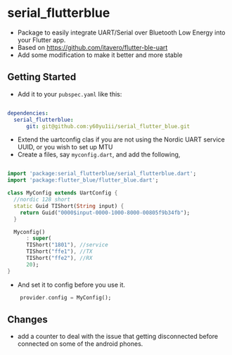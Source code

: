 # serial_flutterblue

- Package to easily integrate UART/Serial over Bluetooth Low Energy into your Flutter app.
- Based on https://github.com/itavero/flutter-ble-uart
- Add some modification to make it better and more stable

## Getting Started

- Add it to your `pubspec.yaml` like this:

``` yaml

dependencies:
  serial_flutterblue:
      git: git@github.com:y60yu1ii/serial_flutter_blue.git
```

- Extend the uartconfig clas if you are not using the Nordic UART service UUID, or you wish to set up MTU
- Create a files, say `myconfig.dart`, and add the following,

``` dart

import 'package:serial_flutterblue/serial_flutterblue.dart';
import 'package:flutter_blue/flutter_blue.dart';

class MyConfig extends UartConfig {
  //nordic 128 short
  static Guid TIShort(String input) {
    return Guid("0000$input-0000-1000-8000-00805f9b34fb");
  }

  Myconfig()
      : super(
      TIShort("1801"), //service
      TIShort("ffe1"), //TX
      TIShort("ffe2"), //RX
      20);
}

```

- And set it to config before you use it.

```dart
    provider.config = MyConfig();
```

## Changes

- add a counter to deal with the issue that getting disconnected before connected on some of the android phones.